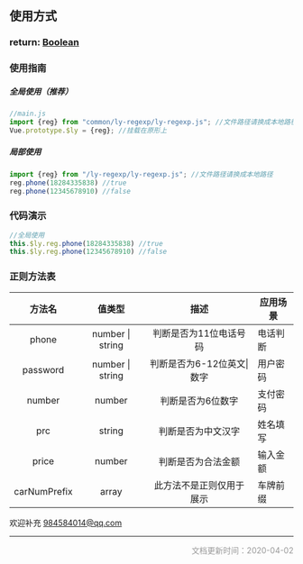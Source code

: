 ## 使用方式

### return: [Boolean](https://www.w3school.com.cn/jsref/jsref_obj_boolean.asp)



### 使用指南

##### 全局使用（推荐）

```js
//main.js
import {reg} from "common/ly-regexp/ly-regexp.js"; //文件路径请换成本地路径
Vue.prototype.$ly = {reg}; //挂载在原形上
```

##### 局部使用

```js
import {reg} from "/ly-regexp/ly-regexp.js"; //文件路径请换成本地路径
reg.phone(18284335838) //true
reg.phone(12345678910) //false
```



### 代码演示

```js
//全局使用
this.$ly.reg.phone(18284335838) //true
this.$ly.reg.phone(12345678910) //false
```



### 正则方法表


| 方法名 |      值类型      |          描述          |          应用场景          |
| :----: | :--------------: | :--------------------: | ------ |
| phone  | number \| string | 判断是否为11位电话号码 | 电话判断 |
|    password    | number \| string | 判断是否为6-12位英文\|数字 | 用户密码 |
| number | number | 判断是否为6位数字 | 支付密码 |
| prc | string | 判断是否为中文汉字 | 姓名填写 |
| price | number | 判断是否为合法金额 | 输入金额 |
| carNumPrefix | array | 此方法不是正则仅用于展示 | 车牌前缀 |







欢迎补充  984584014@qq.com

------

<p style="text-align:right;font-size:14px;color:#999999;">文档更新时间：2020-04-02</p>